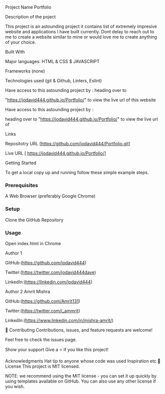 
Project Name
Portfolio

Description of the poject

 This project is an astounding project it contains list of extremely impresive website and applications I have built currently. Dont delay to reach out to me to create a website similar to mine or would love me to create anything of your choice.

Built With

Major languages: HTML & CSS $ JAVASCRIPT

Frameworks (none)

Technologies used (git & Github, Linters, Eslint)

Have access to this astounding project by : heading over to 

"https://jodavid444.github.io/Portfolio/" to view the live url of this website

Have access to this astounding project by :

heading over to "https://jodavid444.github.io/Portfolio/" to view the live url of 

Links

Repositotry URL [https://github.com/jodavid444/Portfolio.git]

Live URL [ https://jodavid444.github.io/Portfolio/]


Getting Started

To get a local copy up and running follow these simple example steps.

### Prerequisites

A Web Browser (preferably Google Chrome)

### Setup

Clone the GitHub Repository

### Usage

Open index.html in Chrome

Author 1

GitHub:(https://github.com/jodavid444)

Twitter:(https://twitter.com/jodavid444dave)

LinkedIn:(https://linkedin.com/jodavid444)


Author 2 Amrit Mishra

GitHub:(https://github.com/Amrit131)

Twitter:(https://twitter.com/i_ammrit)

LinkedIn:(https://www.linkedin.com/in/mishra-amrit/)

🤝 Contributing
Contributions, issues, and feature requests are welcome!

Feel free to check the issues page.

Show your support
Give a ⭐️ if you like this project!

Acknowledgments
Hat tip to anyone whose code was used
Inspiration
etc
📝 License
This project is MIT licensed.

NOTE: we recommend using the MIT license - you can set it up quickly by using templates available on GitHub. You can also use any other license if you wish.
